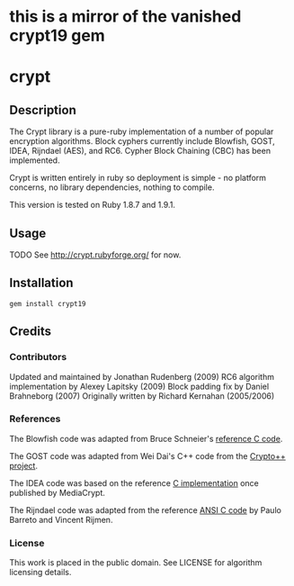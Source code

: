 # this is a mirror of the vanished crypt19 gem

# crypt

## Description
The Crypt library is a pure-ruby implementation of a number of popular encryption algorithms. Block cyphers currently include Blowfish, GOST, IDEA, Rijndael (AES), and RC6. Cypher Block Chaining (CBC) has been implemented.

Crypt is written entirely in ruby so deployment is simple - no platform concerns, no library dependencies, nothing to compile.

This version is tested on Ruby 1.8.7 and 1.9.1.

## Usage
TODO See http://crypt.rubyforge.org/ for now.

## Installation
    gem install crypt19

## Credits
### Contributors
Updated and maintained by Jonathan Rudenberg (2009)
RC6 algorithm implementation by Alexey Lapitsky (2009)
Block padding fix by Daniel Brahneborg (2007)
Originally written by Richard Kernahan (2005/2006)

### References
The Blowfish code was adapted from Bruce Schneier's [reference C code](http://www.schneier.com/blowfish-download.html).

The GOST code was adapted from Wei Dai's C++ code from the [Crypto++ project](http://sourceforge.net/projects/cryptopp).

The IDEA code was based on the reference [C implementation](http://web.archive.org/web/20000816173624/www.ascom.ch/infosec/downloads.html) once published by MediaCrypt.

The Rijndael code was adapted from the reference [ANSI C code](http://www.esat.kuleuven.ac.be/~rijmen/rijndael/rijndael-fst-3.0.zip) by Paulo Barreto and Vincent Rijmen.

### License
This work is placed in the public domain. See LICENSE for algorithm licensing details.
